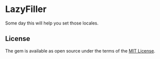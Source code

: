 # LazyFiller

Some day this will help you set those locales.

## License

The gem is available as open source under the terms of the [MIT License](https://opensource.org/licenses/MIT).
